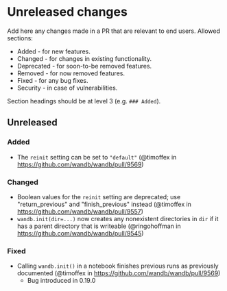 # Unreleased changes

Add here any changes made in a PR that are relevant to end users. Allowed sections:

- Added - for new features.
- Changed - for changes in existing functionality.
- Deprecated - for soon-to-be removed features.
- Removed - for now removed features.
- Fixed - for any bug fixes.
- Security - in case of vulnerabilities.

Section headings should be at level 3 (e.g. `### Added`).

## Unreleased

### Added

- The `reinit` setting can be set to `"default"` (@timoffex in <https://github.com/wandb/wandb/pull/9569>)

### Changed

- Boolean values for the `reinit` setting are deprecated; use "return_previous" and "finish_previous" instead (@timoffex in <https://github.com/wandb/wandb/pull/9557>)
- `wandb.init(dir=...)` now creates any nonexistent directories in `dir` if it has a parent directory that is writeable (@ringohoffman in <https://github.com/wandb/wandb/pull/9545>)

### Fixed

- Calling `wandb.init()` in a notebook finishes previous runs as previously documented (@timoffex in <https://github.com/wandb/wandb/pull/9569>)
  - Bug introduced in 0.19.0
